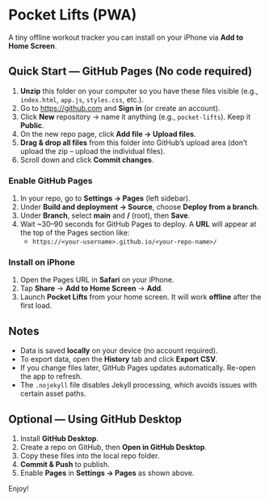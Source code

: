 # Pocket Lifts (PWA)

A tiny offline workout tracker you can install on your iPhone via **Add to Home Screen**.

## Quick Start — GitHub Pages (No code required)

1. **Unzip** this folder on your computer so you have these files visible (e.g., `index.html`, `app.js`, `styles.css`, etc.).
2. Go to https://github.com and **Sign in** (or create an account).
3. Click **New** repository → name it anything (e.g., `pocket-lifts`). Keep it **Public**.
4. On the new repo page, click **Add file → Upload files**.
5. **Drag & drop all files** from this folder into GitHub’s upload area (don’t upload the zip – upload the individual files).
6. Scroll down and click **Commit changes**.

### Enable GitHub Pages

1. In your repo, go to **Settings → Pages** (left sidebar).
2. Under **Build and deployment → Source**, choose **Deploy from a branch**.
3. Under **Branch**, select **main** and **/** (root), then **Save**.
4. Wait ~30–90 seconds for GitHub Pages to deploy. A **URL** will appear at the top of the Pages section like:
   - `https://<your-username>.github.io/<your-repo-name>/`

### Install on iPhone

1. Open the Pages URL in **Safari** on your iPhone.
2. Tap **Share** → **Add to Home Screen** → **Add**.
3. Launch **Pocket Lifts** from your home screen. It will work **offline** after the first load.

## Notes

- Data is saved **locally** on your device (no account required).
- To export data, open the **History** tab and click **Export CSV**.
- If you change files later, GitHub Pages updates automatically. Re-open the app to refresh.
- The `.nojekyll` file disables Jekyll processing, which avoids issues with certain asset paths.

## Optional — Using GitHub Desktop

1. Install **GitHub Desktop**.
2. Create a repo on GitHub, then **Open in GitHub Desktop**.
3. Copy these files into the local repo folder.
4. **Commit & Push** to publish.
5. Enable **Pages** in **Settings → Pages** as shown above.

Enjoy!
